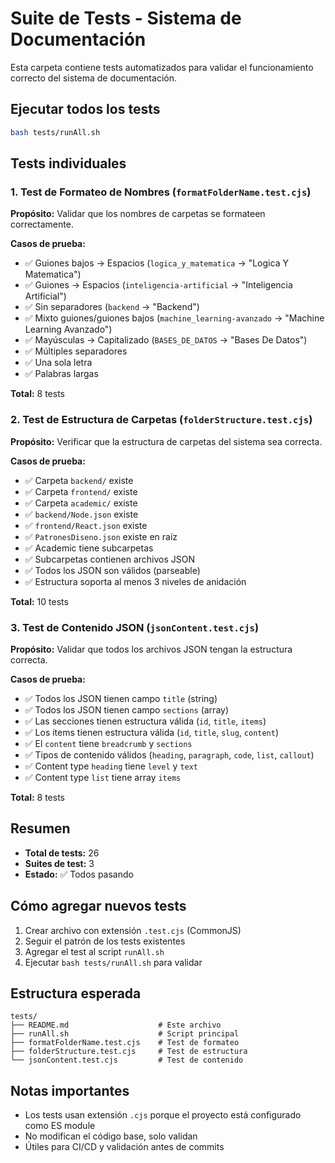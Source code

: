 # Suite de Tests - Sistema de Documentación

Esta carpeta contiene tests automatizados para validar el funcionamiento correcto del sistema de documentación.

## Ejecutar todos los tests

```bash
bash tests/runAll.sh
```

## Tests individuales

### 1. Test de Formateo de Nombres (`formatFolderName.test.cjs`)

**Propósito:** Validar que los nombres de carpetas se formateen correctamente.

**Casos de prueba:**
- ✅ Guiones bajos → Espacios (`logica_y_matematica` → "Logica Y Matematica")
- ✅ Guiones → Espacios (`inteligencia-artificial` → "Inteligencia Artificial")
- ✅ Sin separadores (`backend` → "Backend")
- ✅ Mixto guiones/guiones bajos (`machine_learning-avanzado` → "Machine Learning Avanzado")
- ✅ Mayúsculas → Capitalizado (`BASES_DE_DATOS` → "Bases De Datos")
- ✅ Múltiples separadores
- ✅ Una sola letra
- ✅ Palabras largas

**Total:** 8 tests

### 2. Test de Estructura de Carpetas (`folderStructure.test.cjs`)

**Propósito:** Verificar que la estructura de carpetas del sistema sea correcta.

**Casos de prueba:**
- ✅ Carpeta `backend/` existe
- ✅ Carpeta `frontend/` existe
- ✅ Carpeta `academic/` existe
- ✅ `backend/Node.json` existe
- ✅ `frontend/React.json` existe
- ✅ `PatronesDiseno.json` existe en raíz
- ✅ Academic tiene subcarpetas
- ✅ Subcarpetas contienen archivos JSON
- ✅ Todos los JSON son válidos (parseable)
- ✅ Estructura soporta al menos 3 niveles de anidación

**Total:** 10 tests

### 3. Test de Contenido JSON (`jsonContent.test.cjs`)

**Propósito:** Validar que todos los archivos JSON tengan la estructura correcta.

**Casos de prueba:**
- ✅ Todos los JSON tienen campo `title` (string)
- ✅ Todos los JSON tienen campo `sections` (array)
- ✅ Las secciones tienen estructura válida (`id`, `title`, `items`)
- ✅ Los items tienen estructura válida (`id`, `title`, `slug`, `content`)
- ✅ El `content` tiene `breadcrumb` y `sections`
- ✅ Tipos de contenido válidos (`heading`, `paragraph`, `code`, `list`, `callout`)
- ✅ Content type `heading` tiene `level` y `text`
- ✅ Content type `list` tiene array `items`

**Total:** 8 tests

## Resumen

- **Total de tests:** 26
- **Suites de test:** 3
- **Estado:** ✅ Todos pasando

## Cómo agregar nuevos tests

1. Crear archivo con extensión `.test.cjs` (CommonJS)
2. Seguir el patrón de los tests existentes
3. Agregar el test al script `runAll.sh`
4. Ejecutar `bash tests/runAll.sh` para validar

## Estructura esperada

```
tests/
├── README.md                    # Este archivo
├── runAll.sh                    # Script principal
├── formatFolderName.test.cjs    # Test de formateo
├── folderStructure.test.cjs     # Test de estructura
└── jsonContent.test.cjs         # Test de contenido
```

## Notas importantes

- Los tests usan extensión `.cjs` porque el proyecto está configurado como ES module
- No modifican el código base, solo validan
- Útiles para CI/CD y validación antes de commits
